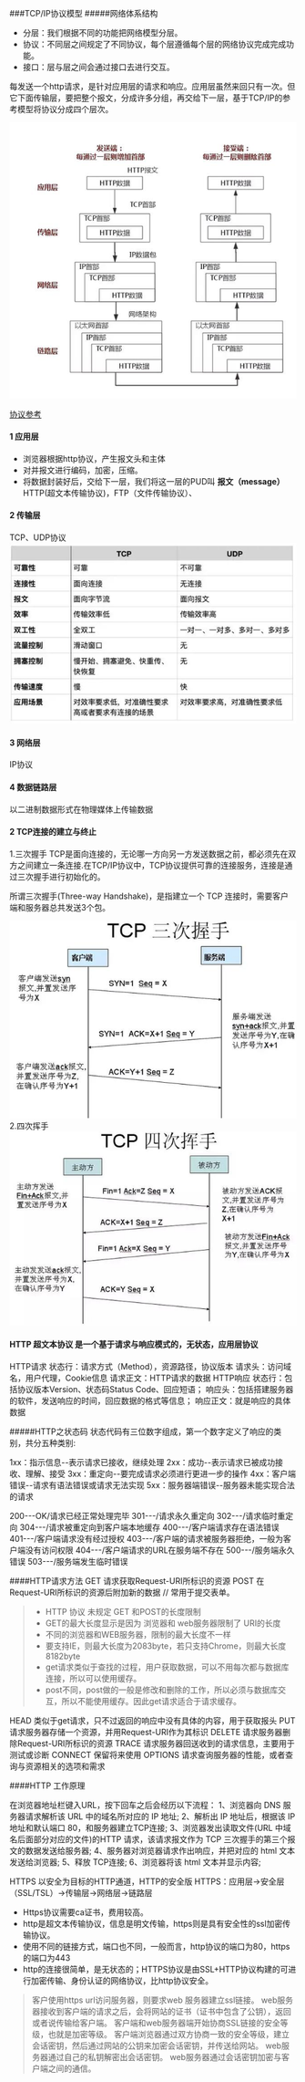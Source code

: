 ###TCP/IP协议模型
#####网络体系结构
* 分层：我们根据不同的功能把网络模型分层。
* 协议：不同层之间规定了不同协议，每个层遵循每个层的网络协议完成完成功能。
* 接口：层与层之间会通过接口去进行交互。

每发送一个http请求，是针对应用层的请求和响应。应用层虽然来回只有一次。但它下面传输层，要把整个报文，分成许多分组，再交给下一层，基于TCP/IP的参考模型将协议分成四个层次。

![](./i/1.jpg)

[协议参考](https://hit-alibaba.github.io/interview/basic/network/HTTP.html)
#### 1 应用层
* 浏览器根据http协议，产生报文头和主体
* 对并报文进行编码，加密，压缩。
* 将数据封装好后，交给下一层，我们将这一层的PUD叫 **报文（message）**
HTTP(超文本传输协议)，FTP（文件传输协议）、
#### 2 传输层
TCP、UDP协议
![](./i/2.jpg)
#### 3 网络层
IP协议
#### 4 数据链路层
以二进制数据形式在物理媒体上传输数据

#### 2 TCP连接的建立与终止
1.三次握手
TCP是面向连接的，无论哪一方向另一方发送数据之前，都必须先在双方之间建立一条连接.在TCP/IP协议中，TCP协议提供可靠的连接服务，连接是通过三次握手进行初始化的。

所谓三次握手(Three-way Handshake)，是指建立一个 TCP 连接时，需要客户端和服务器总共发送3个包。

![](./i/3.jpg)
2.四次挥手
![](./i/4.jpg)

#### HTTP 超文本协议 是一个基于请求与响应模式的，无状态，应用层协议
HTTP请求
状态行：请求方式（Method），资源路径，协议版本
请求头：访问域名，用户代理，Cookie信息
请求正文：HTTP请求的数据
HTTP响应
状态行：包括协议版本Version、状态码Status Code、回应短语；
响应头：包括搭建服务器的软件，发送响应的时间，回应数据的格式等信息；
响应正文：就是响应的具体数据

#####HTTP之状态码
状态代码有三位数字组成，第一个数字定义了响应的类别，共分五种类别:

1xx：指示信息--表示请求已接收，继续处理
2xx：成功--表示请求已被成功接收、理解、接受
3xx：重定向--要完成请求必须进行更进一步的操作
4xx：客户端错误--请求有语法错误或请求无法实现
5xx：服务器端错误--服务器未能实现合法 的请求

200---OK/请求已经正常处理完毕
301---/请求永久重定向
302---/请求临时重定向
304---/请求被重定向到客户端本地缓存
400---/客户端请求存在语法错误
401---/客户端请求没有经过授权
403---/客户端的请求被服务器拒绝，一般为客户端没有访问权限
404---/客户端请求的URL在服务端不存在
500---/服务端永久错误
503---/服务端发生临时错误

####HTTP请求方法
GET     请求获取Request-URI所标识的资源
POST    在Request-URI所标识的资源后附加新的数据 // 常用于提交表单。
> * HTTP 协议 未规定 GET 和POST的长度限制
> * GET的最大长度显示是因为 浏览器和 web服务器限制了 URI的长度
>  * 不同的浏览器和WEB服务器，限制的最大长度不一样
>  * 要支持IE，则最大长度为2083byte，若只支持Chrome，则最大长度 8182byte
>  * get请求类似于查找的过程，用户获取数据，可以不用每次都与数据库连接，所以可以使用缓存。
>  * post不同，post做的一般是修改和删除的工作，所以必须与数据库交互，所以不能使用缓存。因此get请求适合于请求缓存。

HEAD    类似于get请求，只不过返回的响应中没有具体的内容，用于获取报头
PUT     请求服务器存储一个资源，并用Request-URI作为其标识
DELETE  请求服务器删除Request-URI所标识的资源
TRACE   请求服务器回送收到的请求信息，主要用于测试或诊断
CONNECT 保留将来使用
OPTIONS 请求查询服务器的性能，或者查询与资源相关的选项和需求

####HTTP 工作原理

在浏览器地址栏键入URL，按下回车之后会经历以下流程：
1、浏览器向 DNS 服务器请求解析该 URL 中的域名所对应的 IP 地址;
2、解析出 IP 地址后，根据该 IP 地址和默认端口 80，和服务器建立TCP连接;
3、浏览器发出读取文件(URL 中域名后面部分对应的文件)的HTTP 请求，该请求报文作为 TCP 三次握手的第三个报文的数据发送给服务器;
4、服务器对浏览器请求作出响应，并把对应的 html 文本发送给浏览器;
5、释放 TCP连接;
6、浏览器将该 html 文本并显示内容;

HTTPS 以安全为目标的HTTP通道，HTTP的安全版
HTTPS：应用层->安全层（SSL/TSL）->传输层->网络层->链路层
* Https协议需要ca证书，费用较高。
* http是超文本传输协议，信息是明文传输，https则是具有安全性的ssl加密传输协议。
* 使用不同的链接方式，端口也不同，一般而言，http协议的端口为80，https的端口为443
* http的连接很简单，是无状态的；HTTPS协议是由SSL+HTTP协议构建的可进行加密传输、身份认证的网络协议，比http协议安全。

> 客户使用https url访问服务器，则要求web 服务器建立ssl链接。
web服务器接收到客户端的请求之后，会将网站的证书（证书中包含了公钥），返回或者说传输给客户端。
客户端和web服务器端开始协商SSL链接的安全等级，也就是加密等级。
客户端浏览器通过双方协商一致的安全等级，建立会话密钥，然后通过网站的公钥来加密会话密钥，并传送给网站。
web服务器通过自己的私钥解密出会话密钥。
web服务器通过会话密钥加密与客户端之间的通信。
